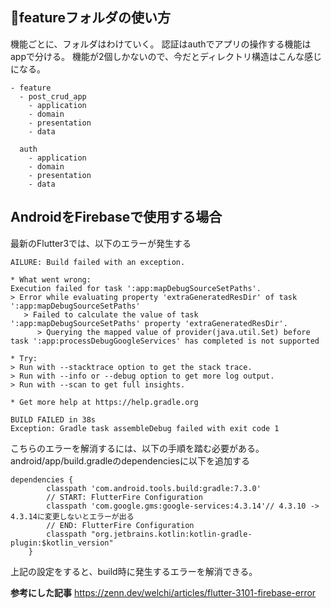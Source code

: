 ## 📁featureフォルダの使い方
機能ごとに、フォルダはわけていく。
認証はauthでアプリの操作する機能はappで分ける。
機能が2個しかないので、今だとディレクトリ構造はこんな感じになる。

```
- feature
  - post_crud_app
    - application
    - domain
    - presentation
    - data

  auth
    - application
    - domain
    - presentation
    - data
```

## AndroidをFirebaseで使用する場合
最新のFlutter3では、以下のエラーが発生する
```
AILURE: Build failed with an exception.

* What went wrong:
Execution failed for task ':app:mapDebugSourceSetPaths'.
> Error while evaluating property 'extraGeneratedResDir' of task ':app:mapDebugSourceSetPaths'
   > Failed to calculate the value of task ':app:mapDebugSourceSetPaths' property 'extraGeneratedResDir'.
      > Querying the mapped value of provider(java.util.Set) before task ':app:processDebugGoogleServices' has completed is not supported

* Try:
> Run with --stacktrace option to get the stack trace.
> Run with --info or --debug option to get more log output.
> Run with --scan to get full insights.

* Get more help at https://help.gradle.org

BUILD FAILED in 38s
Exception: Gradle task assembleDebug failed with exit code 1
```

こちらのエラーを解消するには、以下の手順を踏む必要がある。
android/app/build.gradleのdependenciesに以下を追加する

```
dependencies {
        classpath 'com.android.tools.build:gradle:7.3.0'
        // START: FlutterFire Configuration
        classpath 'com.google.gms:google-services:4.3.14'// 4.3.10 -> 4.3.14に変更しないとエラーが出る
        // END: FlutterFire Configuration
        classpath "org.jetbrains.kotlin:kotlin-gradle-plugin:$kotlin_version"
    }
```

上記の設定をすると、build時に発生するエラーを解消できる。

**参考にした記事**
https://zenn.dev/welchi/articles/flutter-3101-firebase-error